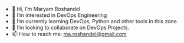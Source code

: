- 👋 Hi, I’m Maryam Roshandel
- 👀 I’m interested in DevOps Engineering
- 🌱 I’m currently learning DevOps, Python and other tools in this zone.
- 💞️ I’m looking to collaborate on DevOps Projects.
- 📫 How to reach me:  ma.roshandel@gmail.com

<!---
maroshandel/maroshandel is a ✨ special ✨ repository because its `README.md` (this file) appears on your GitHub profile.
You can click the Preview link to take a look at your changes.
--->

